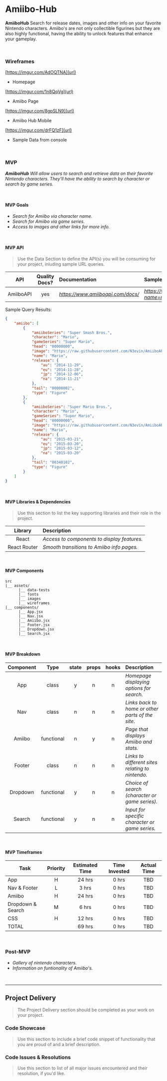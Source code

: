 # Amiibo-Hub

**AmiiboHub** Search for release dates, images and other info on your favorite Nintendo characters. Amiibo's are not only collectible figurines but they are also highly functional, having the ability to unlock features that enhance your gameplay.

<br>

### Wireframes

[https://imgur.com/AdOQTNA](url)

- Homepage

[https://imgur.com/1n8QqVg](url)

- Amiibo Page

[https://imgur.com/8gpSLN9](url)

- Amiibo Hub Mobile

[https://imgur.com/drFQ1zF](url)

- Sample Data from console

<br>

### MVP

_**AmiiboHub** Will allow users to search and retrieve data on their favorite Nintendo characters. They'll have the ability to search by character or search by game series._

<br>

#### MVP Goals

- _Search for Amiibo via character name._
- _Search for Amiibo via game series._
- _Access to images and other links for more info._

<br>

#### MVP API

> Use the Data Section to define the API(s) you will be consuming for your project, inluding sample URL queries.

|    API     | Quality Docs? | Documentation | Sample Query                            |
| :--------: | :-----------: | :------------ | :-------------------------------------- |
| AmiiboAPI |      yes      | _https://www.amiiboapi.com/docs/_ | _https://www.amiiboapi.com/api/amiibo/?name=mario_ |

Sample Query Results:

```json
{
	"amiibo": [
		{
			"amiiboSeries": "Super Smash Bros.",
			"character": "Mario",
			"gameSeries": "Super Mario",
			"head": "00000000",
			"image": "https://raw.githubusercontent.com/N3evin/AmiiboAPI/master/images/icon_00000000-00000002.png",
			"name": "Mario",
			"release": {
				"au": "2014-11-29",
				"eu": "2014-11-28",
				"jp": "2014-12-06",
				"na": "2014-11-21"
			},
			"tail": "00000002",
			"type": "Figure"
		},
		{
			"amiiboSeries": "Super Mario Bros.",
			"character": "Mario",
			"gameSeries": "Super Mario",
			"head": "00000000",
			"image": "https://raw.githubusercontent.com/N3evin/AmiiboAPI/master/images/icon_00000000-00340102.png",
			"name": "Mario",
			"release": {
				"au": "2015-03-21",
				"eu": "2015-03-20",
				"jp": "2015-03-12",
				"na": "2015-03-20"
			},
			"tail": "00340102",
			"type": "Figure"
		}
	]
}
```

<br>

#### MVP Libraries & Dependencies

> Use this section to list the key supporting libraries and their role in the project.

|   Library    | Description                                |
| :----------: | :----------------------------------------- |
|    React     | _Access to components to display features._ |
| React Router | _Smooth transitions to Amiibo info pages._ |

<br>

#### MVP Components

```
src
|__ assets/
      |__ data-tests
      |__ fonts
      |__ images
      |__ wireframes
|__ components/
      |__ App.jsx
      |__ Nav.jsx
      |__ Amiibo.jsx
      |__ Footer.jsx
      |__ Dropdown.jsx
      |__ Search.jsx
```

<br>

#### MVP Breakdown

|  Component   |    Type    | state | props | hooks | Description                                |
| :----------: | :--------: | :---: | :---: | :---: | :----------------------------------------- |
|     App      |   class    |   y   |   n   |   n   | _Homepage displaying options for search._ |
|     Nav      |   class    |   n   |   n   |   n   | _Links back to home or other parts of the site._ |
|    Amiibo    | functional |   n   |   y   |   n   | _Page that displays Amiibo and stats._ |
|    Footer    |   class    |   n   |   n   |   n   | _Links to different sites relating to nintendo._ |
|   Dropdown   | functional |   y   |   n   |   n   | _Choice of search (character or game series)._ |
|    Search    | functional |   y   |   n   |   n   | _Input for specific character or game series._ |

<br>

#### MVP Timeframes

| Task             | Priority | Estimated Time  | Time Invested | Actual Time |
| ---------------- | :------: | :------------:  | :-----------: | :---------: |
| App              |    H     |     24 hrs      |     0 hrs     |     TBD     |
| Nav & Footer     |    L     |     3 hrs       |     0 hrs     |     TBD     |
| Amiibo           |    H     |     24 hrs      |     0 hrs     |     TBD     |
| Dropdown & Search|    M     |     6 hrs       |     0 hrs     |     TBD     |
| CSS              |    H     |     12 hrs      |     0 hrs     |     TBD     |
| TOTAL            |          |     69 hrs      |     0 hrs     |     TBD     |

<br>

### Post-MVP

- _Gallery of nintendo characters._
- _Information on funtionality of Amiibo's._

<br>

***

## Project Delivery

> The Project Delivery section should be completed as your work on your project.

### Code Showcase

> Use this section to include a brief code snippet of functionality that you are proud of and a brief description.

### Code Issues & Resolutions

> Use this section to list of all major issues encountered and their resolution, if you'd like.